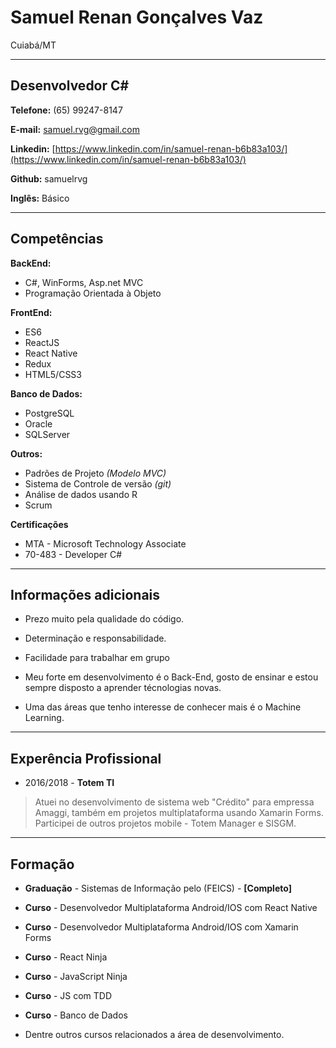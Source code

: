 # Samuel Renan Gonçalves Vaz
Cuiabá/MT

---

## Desenvolvedor C#


**Telefone:** (65) 99247-8147

**E-mail:** samuel.rvg@gmail.com

**Linkedin:** [https://www.linkedin.com/in/samuel-renan-b6b83a103/](https://www.linkedin.com/in/samuel-renan-b6b83a103/)

**Github:** samuelrvg

**Inglês:** Básico


---

## Competências

**BackEnd:**
* C#, WinForms, Asp.net MVC
* Programação Orientada à Objeto

**FrontEnd:**
* ES6
* ReactJS
* React Native
* Redux
* HTML5/CSS3

**Banco de Dados:**
* PostgreSQL
* Oracle
* SQLServer

**Outros:**
* Padrões de Projeto *(Modelo MVC)*
* Sistema de Controle de versão *(git)*
* Análise de dados usando R
* Scrum

**Certificações**
* MTA - Microsoft Technology Associate
* 70-483 - Developer C#


---

## Informações adicionais

* Prezo muito pela qualidade do código.
* Determinação e responsabilidade.
* Facilidade para trabalhar em grupo

* Meu forte em desenvolvimento é o Back-End, gosto de ensinar e estou sempre disposto a aprender técnologias novas.
* Uma das áreas que tenho interesse de conhecer mais é o Machine Learning.


---

## Experência Profissional

* 2016/2018 - **Totem TI**
> Atuei no desenvolvimento de sistema web "Crédito" para empressa Amaggi, também em projetos multiplataforma usando Xamarin Forms.
> Participei de outros projetos mobile - Totem Manager e SISGM.


---

## Formação

* **Graduação** - Sistemas de Informação pelo (FEICS) - **[Completo]**
* **Curso** - Desenvolvedor Multiplataforma Android/IOS com React Native
* **Curso** - Desenvolvedor Multiplataforma Android/IOS com Xamarin Forms
* **Curso** - React Ninja
* **Curso** - JavaScript Ninja
* **Curso** - JS com TDD
* **Curso** - Banco de Dados

* Dentre outros cursos relacionados a área de desenvolvimento.
